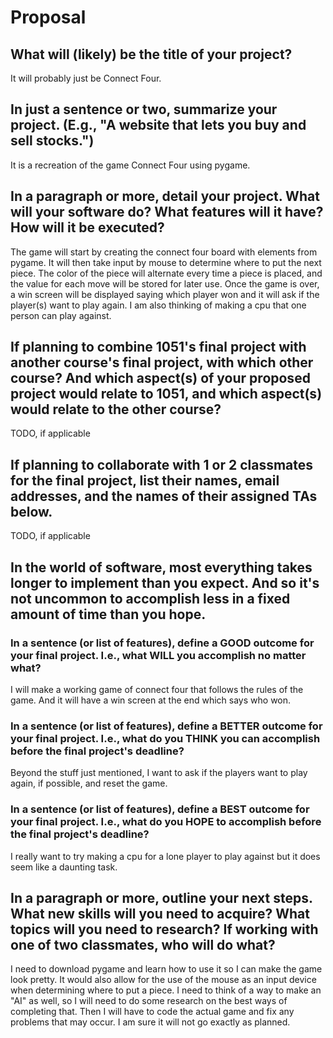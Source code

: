 # Proposal

## What will (likely) be the title of your project?

It will probably just be Connect Four.

## In just a sentence or two, summarize your project. (E.g., "A website that lets you buy and sell stocks.")

It is a recreation of the game Connect Four using pygame.

## In a paragraph or more, detail your project. What will your software do? What features will it have? How will it be executed?

The game will start by creating the connect four board with elements from pygame. It will then take input by mouse to determine where to put the next piece. The color of the piece will alternate every time a piece is placed, and the value for each move will be stored for later use. Once the game is over, a win screen will be displayed saying which player won and it will ask if the player(s) want to play again. I am also thinking of making a cpu that one person can play against.

## If planning to combine 1051's final project with another course's final project, with which other course? And which aspect(s) of your proposed project would relate to 1051, and which aspect(s) would relate to the other course?

TODO, if applicable

## If planning to collaborate with 1 or 2 classmates for the final project, list their names, email addresses, and the names of their assigned TAs below.

TODO, if applicable

## In the world of software, most everything takes longer to implement than you expect. And so it's not uncommon to accomplish less in a fixed amount of time than you hope.

### In a sentence (or list of features), define a GOOD outcome for your final project. I.e., what WILL you accomplish no matter what?

I will make a working game of connect four that follows the rules of the game. And it will have a win screen at the end which says who won.

### In a sentence (or list of features), define a BETTER outcome for your final project. I.e., what do you THINK you can accomplish before the final project's deadline?

Beyond the stuff just mentioned, I want to ask if the players want to play again, if possible, and reset the game.

### In a sentence (or list of features), define a BEST outcome for your final project. I.e., what do you HOPE to accomplish before the final project's deadline?

I really want to try making a cpu for a lone player to play against but it does seem like a daunting task.

## In a paragraph or more, outline your next steps. What new skills will you need to acquire? What topics will you need to research? If working with one of two classmates, who will do what?

I need to download pygame and learn how to use it so I can make the game look pretty. It would also allow for the use of the mouse as an input device when determining where to put a piece. I need to think of a way to make an "AI" as well, so I will need to do some research on the best ways of completing that. Then I will have to code the actual game and fix any problems that may occur. I am sure it will not go exactly as planned.
